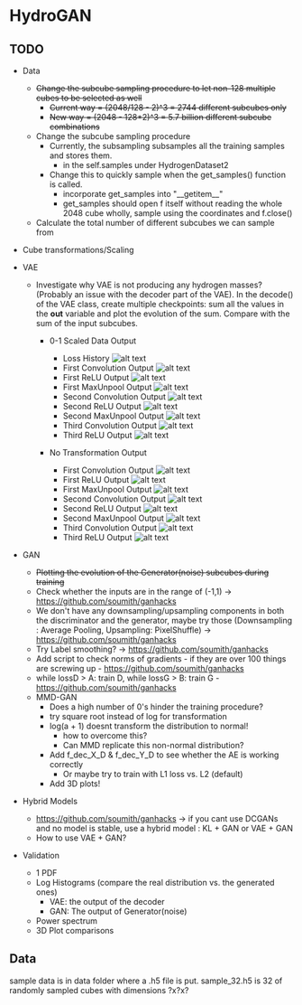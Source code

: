 # HydroGAN

## TODO
* Data
    * ~~Change the subcube sampling procedure to let non-128 multiple cubes to be selected as well~~
        * ~~Current way = (2048/128 - 2)^3 = 2744 different subcubes only~~
        * ~~New way = (2048 - 128*2)^3 = 5.7 billion different subcube combinations~~
    * Change the subcube sampling procedure
        * Currently, the subsampling subsamples all the training samples and stores them.
            * in the self.samples under HydrogenDataset2
        * Change this to quickly sample when the get_samples() function is called.
            * incorporate get_samples into "\_\_getitem\_\_"
            * get_samples should open f itself without reading the whole 2048 cube wholly, sample using the coordinates and f.close()
    * Calculate the total number of different subcubes we can sample from
* Cube transformations/Scaling
* VAE
    * Investigate why VAE is not producing any hydrogen masses? (Probably an issue with the decoder part of the VAE). In the decode() of the VAE class, create multiple checkpoints: sum all the values in the **out** variable and plot the evolution of the sum. Compare with the sum of the input subcubes.
      * 0-1 Scaled Data Output
         * Loss History
         ![alt text](https://github.com/NYU-CDS-Capstone-Project/HydroGAN/blob/master/figs/vae_ihs/loss_hist.png)
         * First Convolution Output
         ![alt text](https://github.com/NYU-CDS-Capstone-Project/HydroGAN/blob/master/figs/vae_ihs/first_conv_out.png)
         * First ReLU Output
         ![alt text](https://github.com/NYU-CDS-Capstone-Project/HydroGAN/blob/master/figs/vae_ihs/first_relu_out.png)
         * First MaxUnpool Output
         ![alt text](https://github.com/NYU-CDS-Capstone-Project/HydroGAN/blob/master/figs/vae_ihs/first_max_unpool_out.png)
         * Second Convolution Output
         ![alt text](https://github.com/NYU-CDS-Capstone-Project/HydroGAN/blob/master/figs/vae_ihs/second_conv_out.png)
         * Second ReLU Output
         ![alt text](https://github.com/NYU-CDS-Capstone-Project/HydroGAN/blob/master/figs/vae_ihs/second_relu_out.png)
         * Second MaxUnpool Output
         ![alt text](https://github.com/NYU-CDS-Capstone-Project/HydroGAN/blob/master/figs/vae_ihs/second_max_unpool_out.png)
         * Third Convolution Output
         ![alt text](https://github.com/NYU-CDS-Capstone-Project/HydroGAN/blob/master/figs/vae_ihs/third_conv_out.png)
         * Third ReLU Output
         ![alt text](https://github.com/NYU-CDS-Capstone-Project/HydroGAN/blob/master/figs/vae_ihs/third_relu_out.png)
      
      * No Transformation Output
         * First Convolution Output
         ![alt text](https://github.com/NYU-CDS-Capstone-Project/HydroGAN/blob/master/figs/vae_no_transform/first_conv_out.png)
         * First ReLU Output
         ![alt text](https://github.com/NYU-CDS-Capstone-Project/HydroGAN/blob/master/figs/vae_no_transform/first_relu_oout.png)
         * First MaxUnpool Output
         ![alt text](https://github.com/NYU-CDS-Capstone-Project/HydroGAN/blob/master/figs/vae_no_transform/first_maxunpool_out.png)
         * Second Convolution Output
         ![alt text](https://github.com/NYU-CDS-Capstone-Project/HydroGAN/blob/master/figs/vae_no_transform/second_conv_out.png)
         * Second ReLU Output
         ![alt text](https://github.com/NYU-CDS-Capstone-Project/HydroGAN/blob/master/figs/vae_no_transform/second_relu_out.png)
         * Second MaxUnpool Output
         ![alt text](https://github.com/NYU-CDS-Capstone-Project/HydroGAN/blob/master/figs/vae_no_transform/second_maxunpool_out.png)
         * Third Convolution Output
         ![alt text](https://github.com/NYU-CDS-Capstone-Project/HydroGAN/blob/master/figs/vae_no_transform/third_conv_out.png)
         * Third ReLU Output
         ![alt text](https://github.com/NYU-CDS-Capstone-Project/HydroGAN/blob/master/figs/vae_no_transform/third_relu_out.png)
      
* GAN
    * ~~Plotting the evolution of the Generator(noise) subcubes during training~~
    * Check whether the inputs are in the range of (-1,1) -> https://github.com/soumith/ganhacks
    * We don't have any downsampling/upsampling components in both the discriminator and the generator, maybe try those (Downsampling : Average Pooling, Upsampling: PixelShuffle) -> https://github.com/soumith/ganhacks
    * Try Label smoothing? -> https://github.com/soumith/ganhacks
    * Add script to check norms of gradients - if they are over 100 things are screwing up - https://github.com/soumith/ganhacks 
    * while lossD > A: train D, while lossG > B: train G - https://github.com/soumith/ganhacks 
    * MMD-GAN
        * Does a high number of 0's hinder the training procedure?
        * try  square root instead of log for transformation
        * log(a + 1) doesnt transform the distribution to normal!
            * how to overcome this?
            * Can MMD replicate this non-normal distribution?
        * Add f_dec_X_D & f_dec_Y_D to see whether the AE is working correctly
            * Or maybe try to train with L1 loss vs. L2 (default)
        * Add 3D plots!
* Hybrid Models
    * https://github.com/soumith/ganhacks -> if you cant use DCGANs and no model is stable, use a hybrid model : KL + GAN or VAE + GAN
    * How to use VAE + GAN?
* Validation
    * 1 PDF
    * Log Histograms (compare the real distribution vs. the generated ones)
        * VAE: the output of the decoder
        * GAN: The output of Generator(noise)
    * Power spectrum
    * 3D Plot comparisons




## Data
sample data is in data folder where a .h5 file is put. sample_32.h5 is 32 of randomly sampled cubes with dimensions ?x?x?

